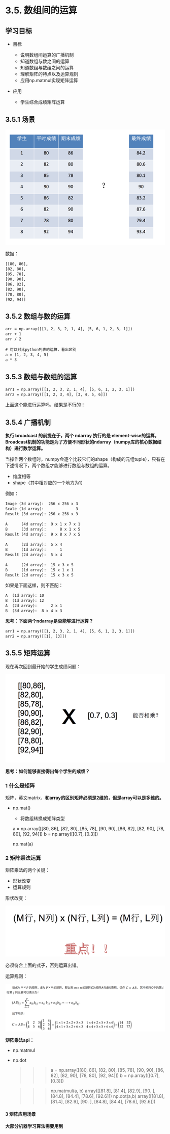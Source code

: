 # 3.5. 数组间的运算

学习目标
----

* 目标

  *   说明数组间运算的广播机制
  *   知道数组与数之间的运算
  *   知道数组与数组之间的运算
  *   理解矩阵的特点以及运算规则
  *   应用np.matmul实现矩阵运算
* 应用

  * 学生综合成绩矩阵运算


3.5.1 场景
--------

![学生成绩计算](../images/学生成绩计算.png)

数据：

    [[80, 86],
    [82, 80],
    [85, 78],
    [90, 90],
    [86, 82],
    [82, 90],
    [78, 80],
    [92, 94]]


3.5.2 数组与数的运算
-------------

    arr = np.array([[1, 2, 3, 2, 1, 4], [5, 6, 1, 2, 3, 1]])
    arr + 1
    arr / 2
    
    # 可以对比python列表的运算，看出区别
    a = [1, 2, 3, 4, 5]
    a * 3


3.5.3 数组与数组的运算
--------------

    arr1 = np.array([[1, 2, 3, 2, 1, 4], [5, 6, 1, 2, 3, 1]])
    arr2 = np.array([[1, 2, 3, 4], [3, 4, 5, 6]])


上面这个能进行运算吗，结果是不行的！

3.5.4 广播机制
----------

**执行 broadcast 的前提在于，两个 ndarray 执行的是 element-wise的运算，Broadcast机制的功能是为了方便不同形状的ndarray（numpy库的核心数据结构）进行数学运算。**

当操作两个数组时，numpy会逐个比较它们的shape（构成的元组tuple），只有在下述情况下，两个数组才能够进行数组与数组的运算。

*   维度相等
*   shape（其中相对应的一个地方为1）

例如：

    Image (3d array):  256 x 256 x 3
    Scale (1d array):              3
    Result (3d array): 256 x 256 x 3
    
    A      (4d array):  9 x 1 x 7 x 1
    B      (3d array):      8 x 1 x 5
    Result (4d array):  9 x 8 x 7 x 5
    
    A      (2d array):  5 x 4
    B      (1d array):      1
    Result (2d array):  5 x 4
    
    A      (2d array):  15 x 3 x 5
    B      (1d array):  15 x 1 x 1
    Result (2d array):  15 x 3 x 5


如果是下面这样，则不匹配：

    A  (1d array): 10
    B  (1d array): 12
    A  (2d array):      2 x 1
    B  (3d array):  8 x 4 x 3


**思考：下面两个ndarray是否能够进行运算？**

    arr1 = np.array([[1, 2, 3, 2, 1, 4], [5, 6, 1, 2, 3, 1]])
    arr2 = np.array([[1], [3]])


3.5.5 矩阵运算
----------

现在再次回到最开始的学生成绩问题：

![矩阵计算](../images/矩阵计算.png)

**思考：如何能够直接得出每个学生的成绩？**

### 1 什么是矩阵

矩阵，英文matrix，**和array的区别矩阵必须是2维的，但是array可以是多维的。**

* np.mat()
  *   将数组转换成矩阵类型

  a = np.array([[80, 86],
  [82, 80],
  [85, 78],
  [90, 90],
  [86, 82],
  [82, 90],
  [78, 80],
  [92, 94]])
  b = np.array([[0.7], [0.3]])

  np.mat(a)


### 2 矩阵乘法运算

矩阵乘法的两个关键：

*   形状改变
*   运算规则

形状改变：

![矩阵公式](../images/矩阵公式.png)

必须符合上面的式子，否则运算出错。

运算规则：

![](../images/矩阵相乘规则.png)

**矩阵乘法api：**

* np.matmul
* np.dot

  >>> a = np.array([[80, 86],
  >>> [82, 80],
  >>> [85, 78],
  >>> [90, 90],
  >>> [86, 82],
  >>> [82, 90],
  >>> [78, 80],
  >>> [92, 94]])
  >>> b = np.array([[0.7], [0.3]])

  >>> np.matmul(a, b)
  >>> array([[81.8],
  >>>    [81.4],
  >>>    [82.9],
  >>>    [90. ],
  >>>    [84.8],
  >>>    [84.4],
  >>>    [78.6],
  >>>    [92.6]])
  >>> np.dot(a,b)
  >>> array([[81.8],
  >>>    [81.4],
  >>>    [82.9],
  >>>    [90. ],
  >>>    [84.8],
  >>>    [84.4],
  >>>    [78.6],
  >>>    [92.6]])


#### 3 矩阵应用场景

**大部分机器学习算法需要用到**